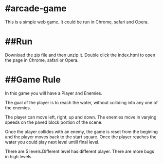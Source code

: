 #arcade-game
===============================

This is a simple web game. It could be run in Chrome, safari and Opera.

##Run
===============================

Download the zip file and then unzip it. Double click the index.html to open the page in Chrome, safari or Opera.

##Game Rule
===============================
In this game you will have a Player and Enemies. 

The goal of the player is to reach the water, without colliding into any one of the enemies. 

The player can move left, right, up and down. The enemies move in varying speeds on the paved block portion of the scene.

 Once the player collides with an enemy, the game is reset from the begining and the player moves back to the start square. Once the player reaches the water you could play next level untill final level.

There are 5 levels.Different level has different player. There are more bugs in high levels. 




